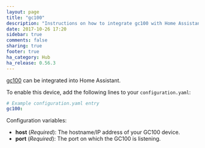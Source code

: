 ```yaml
---
layout: page
title: "gc100"
description: "Instructions on how to integrate gc100 with Home Assistant."
date: 2017-10-26 17:20
sidebar: true
comments: false
sharing: true
footer: true
ha_category: Hub
ha_release: 0.56.3
---
```


[gc100](https://www.globalcache.com/products/gc-100/) can be integrated into Home Assistant.

To enable this device, add the following lines to your `configuration.yaml`:

```yaml
# Example configuration.yaml entry
gc100:
```

Configuration variables:

- **host** (*Required*): The hostname/IP address of your GC100 device.
- **port** (*Required*): The port on which the GC100 is listening.
